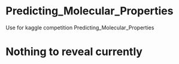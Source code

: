 # Predicting_Molecular_Properties
Use for kaggle competition Predicting_Molecular_Properties

# Nothing to reveal currently
